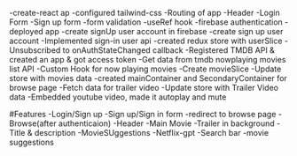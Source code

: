 -create-react ap
-configured tailwind-css
-Routing of app
-Header
-Login Form
-Sign up form
-form validation
-useRef hook
-firebase authentication
-deployed app
-create signUp user account in firebase
-create sign up user account
-Implemented sign-in user api
-created redux store with userSlice
-Unsubscribed to onAuthStateChanged callback
-Registered  TMDB API & created an app & got access token
-Get data from tmdb nowplaying movies list API
-Custom Hook for now playing movies
-Create movieSlice
-Update store with movies data
-created mainContainer and SecondaryContainer for browse page
-Fetch data for trailer video
-Update store with Trailer Video data
-Embedded youtube video, made it autoplay and mute




#Features
-Login/Sign up
    -Sign up/Sign in form
    -redirect to browse page
-Browse(after authenticaion)
    -Header
    -Main Movie
        -Trailer in background
        -Title & description
        -MovieSUggestions
-Netflix-gpt
    -Search bar
    -movie suggestions